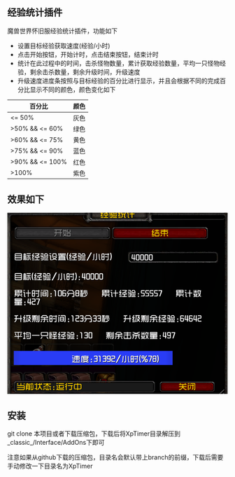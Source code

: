## 经验统计插件
魔兽世界怀旧服经验统计插件，功能如下

- 设置目标经验获取速度(经验/小时)
- 点击开始按钮，开始计时，点击结束按钮，结束计时
- 统计在此过程中的时间，击杀怪物数量，累计获取经验数量，平均一只怪物经验，剩余击杀数量，剩余升级时间，升级速度
- 升级速度进度条按照与目标经验的百分比进行显示，并且会根据不同的完成百分比显示不同的颜色，颜色变化如下

百分比 | 颜色
---|---
<= 50% | 灰色
\>50% && <= 60% | 绿色
\>60% && <= 75% | 黄色
\>75% && <= 90% | 蓝色
\>90% && <= 100% | 红色
\>100% | 紫色


## 效果如下
![image](https://github.com/cao19881125/picture_cloud/blob/master/XpTimer.png?raw=true)


## 安装
git clone 本项目或者下载压缩包，下载后将XpTimer目录解压到_classic_/Interface/AddOns下即可

注意如果从github下载的压缩包，目录名会默认带上branch的前缀，下载后需要手动修改一下目录名为XpTimer